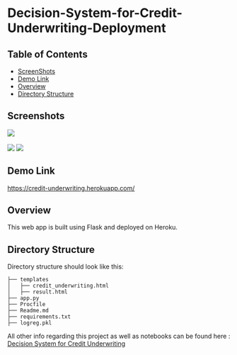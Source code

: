 # Decision-System-for-Credit-Underwriting-Deployment

## Table of Contents
- [ScreenShots](#screenshots)
- [Demo Link](#demo-link)
- [Overview](#overview)
- [Directory Structure](#directory-structure)



## Screenshots
<img src="https://user-images.githubusercontent.com/42676839/133925876-61538648-2af3-4361-99b5-8a9769283301.png"><br><br>
<img src="https://user-images.githubusercontent.com/42676839/133927015-96efd61d-99a8-43b2-8a62-ac703002fbaf.png">
<img src="https://user-images.githubusercontent.com/42676839/133935700-487472df-500d-483a-ab52-d39bcd4cf043.png">

## Demo Link
https://credit-underwriting.herokuapp.com/

## Overview
This web app is built using Flask and deployed on Heroku.<br>


## Directory Structure
Directory structure should look like this:
```
├── templates
│   ├── credit_underwriting.html
│   ├── result.html
├── app.py
├── Procfile
├── Readme.md
├── requirements.txt
├── logreg.pkl
```


All other info regarding this project as well as notebooks can be found here : <br>
[Decision System for Credit Underwriting](https://github.com/mandarvast19/Machine-Learning-Projects/tree/main/Decision-System-for-Credit-Underwriting)

